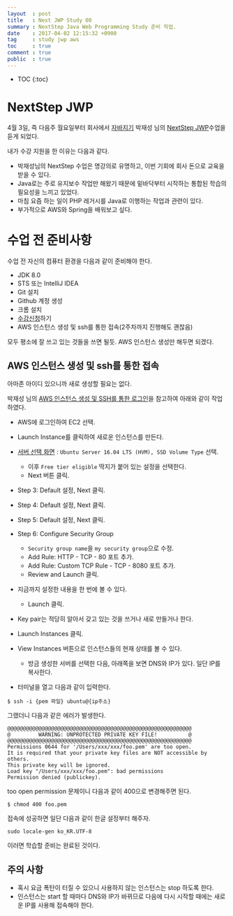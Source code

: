 ```yaml
---
layout  : post
title   : Next JWP Study 00
summary : NextStep Java Web Programming Study 준비 작업.
date    : 2017-04-02 12:15:32 +0900
tag     : study jwp aws
toc     : true
comment : true
public  : true
---
```

* TOC
{:toc}

# NextStep JWP

4월 3일, 즉 다음주 월요일부터 회사에서 [자바지기](http://www.javajigi.net/) 박재성 님의 [NextStep JWP](https://nextstep.camp/courses/-KgDNT4rfavb_BzYLBXr)수업을 듣게 되었다.

내가 수강 지원을 한 이유는 다음과 같다.

* 박재성님의 NextStep 수업은 명강의로 유명하고, 이번 기회에 회사 돈으로 교육을 받을 수 있다.
* Java로는 주로 유지보수 작업만 해왔기 때문에 밑바닥부터 시작하는 통합된 학습의 필요성을 느끼고 있었다.
* 마침 요즘 하는 일이 PHP 레거시를 Java로 이행하는 작업과 관련이 있다.
* 부가적으로 AWS와 Spring을 배워보고 싶다.

# 수업 전 준비사항

수업 전 자신의 컴퓨터 환경을 다음과 같이 준비해야 한다.

* JDK 8.0
* STS 또는 IntelliJ IDEA
* Git 설치
* Github 계정 생성
* 크롬 설치
* [수강신청](https://nextstep.camp/courses/-KgDNT4rfavb_BzYLBXr)하기
* AWS 인스턴스 생성 및 ssh를 통한 접속(2주차까지 진행해도 괜찮음)

모두 평소에 잘 쓰고 있는 것들을 쓰면 될듯. AWS 인스턴스 생성만 해두면 되겠다.

## AWS 인스턴스 생성 및 ssh를 통한 접속

아마존 아이디 있으니까 새로 생성할 필요는 없다.

박재성 님의 [AWS 인스턴스 생성 및 SSH를 통한 로그인](https://www.youtube.com/watch?v=RvWC4njEKUY&feature=youtu.be)을 참고하여 아래와 같이 작업하였다.

* AWS에 로그인하여 EC2 선택.
* Launch Instance를 클릭하여 새로운 인스턴스를 만든다.
* [서버 선택 화면](https://ap-northeast-2.console.aws.amazon.com/ec2/v2/home?region=ap-northeast-2#LaunchInstanceWizard:) : `Ubuntu Server 16.04 LTS (HVM), SSD Volume Type` 선택.
    * 이후 `Free tier eligible` 딱지가 붙어 있는 설정을 선택한다.
    *  Next 버튼 클릭.
* Step 3: Default 설정, Next 클릭.
* Step 4: Default 설정, Next 클릭.
* Step 5: Default 설정, Next 클릭.
* Step 6: Configure Security Group
    * `Security group name`을 `my security group`으로 수정.
    * Add Rule: HTTP - TCP - 80 포트 추가.
    * Add Rule: Custom TCP Rule - TCP - 8080 포트 추가.
    * Review and Launch 클릭.
* 지금까지 설정한 내용을 한 번에 볼 수 있다.
    * Launch 클릭.
* Key pair는 적당히 알아서 갖고 있는 것을 쓰거나 새로 만들거나 한다.
* Launch Instances 클릭.
* View Instances 버튼으로 인스턴스들의 현재 상태를 볼 수 있다.
    * 방금 생성한 서버를 선택한 다음, 아래쪽을 보면 DNS와 IP가 있다. 일단 IP를 복사한다.

* 터미널을 열고 다음과 같이 입력한다.
```
$ ssh -i {pem 파일} ubuntu@{ip주소}
```

그랬더니 다음과 같은 에러가 발생한다.

```
@@@@@@@@@@@@@@@@@@@@@@@@@@@@@@@@@@@@@@@@@@@@@@@@@@@@@@@@@@@
@         WARNING: UNPROTECTED PRIVATE KEY FILE!          @
@@@@@@@@@@@@@@@@@@@@@@@@@@@@@@@@@@@@@@@@@@@@@@@@@@@@@@@@@@@
Permissions 0644 for '/Users/xxx/xxx/foo.pem' are too open.
It is required that your private key files are NOT accessible by others.
This private key will be ignored.
Load key "/Users/xxx/xxx/foo.pem": bad permissions
Permission denied (publickey).
```

too open permission 문제이니 다음과 같이 400으로 변경해주면 된다.
```
$ chmod 400 foo.pem
```

접속에 성공하면 일단 다음과 같이 한글 설정부터 해주자.
```
sudo locale-gen ko_KR.UTF-8
```

이러면 학습할 준비는 완료된 것이다.

## 주의 사항
* 혹시 요금 폭탄이 터질 수 있으니 사용하지 않는 인스턴스는 stop 하도록 한다.
* 인스턴스는 start 할 때마다 DNS와 IP가 바뀌므로 다음에 다시 시작할 때에는 새로운 IP를 사용해 접속해야 한다.

